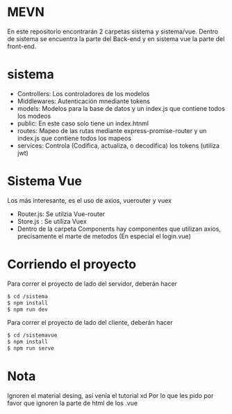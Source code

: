 # MEVN
En este repositorio encontrarán 2 carpetas sistema y sistema/vue. 
Dentro de sistema se encuentra la parte del Back-end y en sistema vue la parte del front-end.

# sistema

- Controllers: Los controladores de los modelos
- Middlewares: Autenticación mnediante tokens
- models: Modelos para la base de datos y un index.js que contiene todos los modeos
- public: En este caso solo tiene un index.htnml
- routes: Mapeo de las rutas mediante express-promise-router y un index.js que contiene todos los mapeos
- services: Controla (Codifica, actualiza, o decodifica) los tokens (utiliza jwt)

# Sistema Vue
Los más interesante, es el uso de axios, vuerouter y vuex
- Router.js: Se utilzia Vue-router
- Store.js : Se utiliza Vuex
- Dentro de la carpeta Components hay componentes que utilizan axios, precisamente el marte de metodos (En especial el login.vue)

# Corriendo el proyecto
Para correr el proyecto de lado del servidor, deberán hacer 
```sh
$ cd /sistema
$ npm install 
$ npm run dev
```

Para correr el proyecto de lado del cliente, deberán hacer 
```sh
$ cd /sistemavue
$ npm install 
$ npm run serve
```

# Nota
Ignoren el material desing, así venía el tutorial xd
Por lo que les pido por favor que ignoren la parte de html de los .vue
